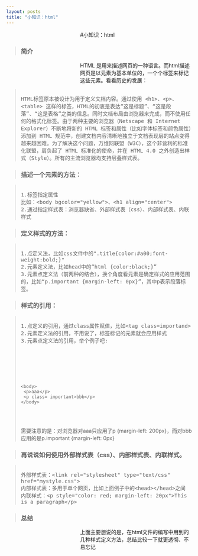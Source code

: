 ```yaml
---
layout: posts
title: "小知识：html"
---
```

#小知识：html
>### 简介
HTML 是用来描述网页的一种语言。而html描述网页是以元素为基本单位的，一个个标签来标记这些元素。看看历史的发展：
<blockquote>
<xmp style="white-space: pre-wrap; word-wrap: break-word;">
HTML标签原本被设计为用于定义文档内容。通过使用 <h1>、<p>、<table> 这样的标签，HTML的初衷是表达“这是标题”、“这是段落”、“这是表格”之类的信息。同时文档布局由浏览器来完成，而不使用任何的格式化标签。由于两种主要的浏览器（Netscape 和 Internet Explorer）不断地将新的 HTML 标签和属性（比如字体标签和颜色属性）添加到 HTML 规范中，创建文档内容清晰地独立于文档表现层的站点变得越来越困难。为了解决这个问题，万维网联盟（W3C），这个非营利的标准化联盟，肩负起了 HTML 标准化的使命，并在 HTML 4.0 之外创造出样式（Style）。所有的主流浏览器均支持层叠样式表。
</xmp>
</blockquote>

>### 描述一个元素的方法：
<blockquote>
<xmp style="white-space: pre-wrap; word-wrap: break-word;">
1.标签指定属性
比如：<body bgcolor="yellow">、<h1 align="center">
2.通过指定样式表：浏览器缺省、外部样式表（css）、内部样式表、内联样式
</xmp>
</blockquote>

>### 定义样式的方法：
<blockquote>
<xmp style="white-space: pre-wrap; word-wrap: break-word;">
1.点定义法，比如css文件中的".title{color:#a00;font-weight:bold;}"
2.元素定义法，比如head中的“html {color:black;}”
3.元素点定义法（前两种的结合），换个角度看元素是确定样式的应用范围的，比如“p.important {margin-left: 0px}”，其中p表示段落标签。
</xmp>
</blockquote>

>### 样式的引用：
<blockquote>
<xmp style="white-space: pre-wrap; word-wrap: break-word;">
1.点定义的引用，通过class属性赋值，比如<tag class=importand>
2.元素定义法的引用，不用说了，标签标记的元素就会应用样式
3.元素点定义法的引用，举个例子吧:
</xmp>
<pre class="prettyprint linenums">
<html>  
    <head>  
     <style type="text/css">  
     p {margin-left: 200px}  
     p.important {margin-left: 0px}  
     </style>  
    </head>  
      
    <body>  
     <p>aaa</p>  
     <p class= important>bbb</p>  
    </body>  
</html>  
</pre>
需要注意的是：对浏览器对aaa只应用了p {margin-left: 200px}，而对bbb应用的是p.important {margin-left: 0px}
</blockquote>

>### 再说说如何使用外部样式表（css）、内部样式表、内联样式。
<blockquote>
<xmp style="white-space: pre-wrap; word-wrap: break-word;">
外部样式表：<link rel="stylesheet" type="text/css" href="mystyle.css">
内部样式表：多用于单个网页，比如上面例子中的<head></head>之间
内联样式：<p style="color: red; margin-left: 20px">This is a paragraph</p>
</xmp>
</blockquote>

>### 总结
上面主要想说的是，在html文件的编写中用到的几种样式定义方法，总结比较一下就更透彻、不易忘记